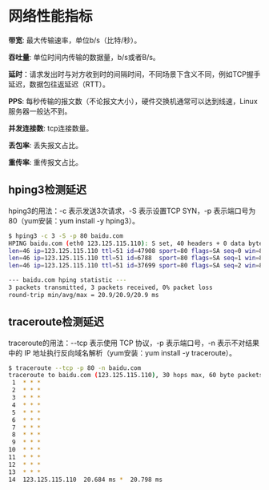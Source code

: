 <!-- toc -->
# 网络性能指标

**带宽**: 最大传输速率，单位b/s（比特/秒）。

**吞吐量**: 单位时间内传输的数据量，b/s或者B/s。

**延时**：请求发出时与对方收到时的间隔时间，不同场景下含义不同，例如TCP握手延迟，数据包往返延迟（RTT）。

**PPS**: 每秒传输的报文数（不论报文大小），硬件交换机通常可以达到线速，Linux服务器一般达不到。

**并发连接数**: tcp连接数量。

**丢包率**: 丢失报文占比。

**重传率**: 重传报文占比。 

## hping3检测延迟

hping3的用法：-c 表示发送3次请求，-S 表示设置TCP SYN，-p 表示端口号为80（yum安装：yum install -y hping3）。

```sh
$ hping3 -c 3 -S -p 80 baidu.com
HPING baidu.com (eth0 123.125.115.110): S set, 40 headers + 0 data bytes
len=46 ip=123.125.115.110 ttl=51 id=47908 sport=80 flags=SA seq=0 win=8192 rtt=20.9 ms
len=46 ip=123.125.115.110 ttl=51 id=6788  sport=80 flags=SA seq=1 win=8192 rtt=20.9 ms
len=46 ip=123.125.115.110 ttl=51 id=37699 sport=80 flags=SA seq=2 win=8192 rtt=20.9 ms

--- baidu.com hping statistic ---
3 packets transmitted, 3 packets received, 0% packet loss
round-trip min/avg/max = 20.9/20.9/20.9 ms
```

## traceroute检测延迟 

traceroute的用法：--tcp 表示使用 TCP 协议，-p 表示端口号，-n 表示不对结果中的 IP 地址执行反向域名解析（yum安装：yum install -y traceroute）。

```sh
$ traceroute --tcp -p 80 -n baidu.com
traceroute to baidu.com (123.125.115.110), 30 hops max, 60 byte packets
 1  * * *
 2  * * *
 3  * * *
 4  * * *
 5  * * *
 6  * * *
 7  * * *
 8  * * *
 9  * * *
10  * * *
11  * * *
12  * * *
13  * * *
14  123.125.115.110  20.684 ms *  20.798 ms
```

